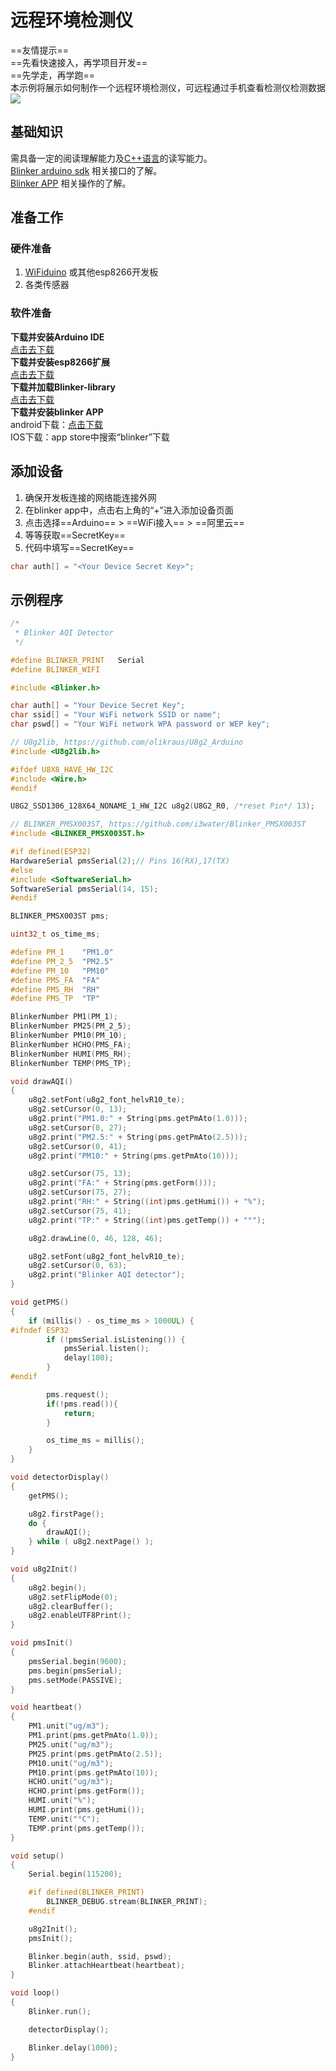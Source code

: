 # 远程环境检测仪  
==友情提示==  
==先看快速接入，再学项目开发==  
==先学走，再学跑==  
本示例将展示如何制作一个远程环境检测仪，可远程通过手机查看检测仪检测数据  
![](../img/008/04-1529168292000.gif)

## 基础知识
需具备一定的阅读理解能力及[C++语言](https://www.runoob.com/cplusplus/cpp-tutorial.html)的读写能力。  
[Blinker arduino sdk](https://diandeng.tech/doc/arduino-support "Arduino支持") 相关接口的了解。  
[Blinker APP](?file=005-APP使用/02-自定义布局 "自定义布局") 相关操作的了解。  

## 准备工作  
### 硬件准备  
1. [WiFiduino](https://s.click.taobao.com/0vofiRw) 或其他esp8266开发板  
2. 各类传感器  

### 软件准备  
**下载并安装Arduino IDE**  
[点击去下载](https://www.arduino.cn/thread-5838-1-1.html)  
**下载并安装esp8266扩展**  
[点击去下载](https://www.arduino.cn/thread-76029-1-1.html)  
**下载并加载Blinker-library**  
[点击去下载](https://github.com/blinker-iot/blinker-library)  
**下载并安装blinker APP**  
android下载：[点击下载](https://github.com/blinker-iot/app-release/releases)  
IOS下载：app store中搜索“blinker”下载  


## 添加设备  
1. 确保开发板连接的网络能连接外网  
2. 在blinker app中，点击右上角的“+”进入添加设备页面  
3. 点击选择==Arduino== > ==WiFi接入== > ==阿里云==  
4. 等等获取==SecretKey==  
5. 代码中填写==SecretKey==  
```cpp
char auth[] = "<Your Device Secret Key>";
```


## 示例程序  

```cpp
/*
 * Blinker AQI Detector
 */

#define BLINKER_PRINT	Serial
#define BLINKER_WIFI

#include <Blinker.h>

char auth[] = "Your Device Secret Key";
char ssid[] = "Your WiFi network SSID or name";
char pswd[] = "Your WiFi network WPA password or WEP key";

// U8g2lib, https://github.com/olikraus/U8g2_Arduino
#include <U8g2lib.h>

#ifdef U8X8_HAVE_HW_I2C
#include <Wire.h>
#endif

U8G2_SSD1306_128X64_NONAME_1_HW_I2C u8g2(U8G2_R0, /*reset Pin*/ 13);

// BLINKER_PMSX003ST, https://github.com/i3water/Blinker_PMSX003ST
#include <BLINKER_PMSX003ST.h>

#if defined(ESP32)
HardwareSerial pmsSerial(2);// Pins 16(RX),17(TX)
#else
#include <SoftwareSerial.h>
SoftwareSerial pmsSerial(14, 15);
#endif

BLINKER_PMSX003ST pms;

uint32_t os_time_ms;

#define PM_1    "PM1.0"
#define PM_2_5  "PM2.5"
#define PM_10   "PM10"
#define PMS_FA  "FA"
#define PMS_RH  "RH"
#define PMS_TP  "TP"

BlinkerNumber PM1(PM_1);
BlinkerNumber PM25(PM_2_5);
BlinkerNumber PM10(PM_10);
BlinkerNumber HCHO(PMS_FA);
BlinkerNumber HUMI(PMS_RH);
BlinkerNumber TEMP(PMS_TP);

void drawAQI()
{
    u8g2.setFont(u8g2_font_helvR10_te);
    u8g2.setCursor(0, 13);
    u8g2.print("PM1.0:" + String(pms.getPmAto(1.0)));
    u8g2.setCursor(0, 27);
    u8g2.print("PM2.5:" + String(pms.getPmAto(2.5)));
    u8g2.setCursor(0, 41);
    u8g2.print("PM10:" + String(pms.getPmAto(10)));

    u8g2.setCursor(75, 13);
    u8g2.print("FA:" + String(pms.getForm()));
    u8g2.setCursor(75, 27);
    u8g2.print("RH:" + String((int)pms.getHumi()) + "%");
    u8g2.setCursor(75, 41);
    u8g2.print("TP:" + String((int)pms.getTemp()) + "°");

    u8g2.drawLine(0, 46, 128, 46);

    u8g2.setFont(u8g2_font_helvR10_te);
    u8g2.setCursor(0, 63);
    u8g2.print("Blinker AQI detector");
}

void getPMS()
{
    if (millis() - os_time_ms > 1000UL) {
#ifndef ESP32
        if (!pmsSerial.isListening()) {
            pmsSerial.listen();
            delay(100);
        }
#endif

        pms.request();
        if(!pms.read()){
            return;
        }

        os_time_ms = millis();
    }
}

void detectorDisplay()
{
    getPMS();

    u8g2.firstPage();
    do {
        drawAQI();
    } while ( u8g2.nextPage() );
}

void u8g2Init()
{
    u8g2.begin();
    u8g2.setFlipMode(0);
    u8g2.clearBuffer();
    u8g2.enableUTF8Print();
}

void pmsInit()
{
    pmsSerial.begin(9600);
    pms.begin(pmsSerial);
    pms.setMode(PASSIVE);
}

void heartbeat()
{
    PM1.unit("ug/m3");
    PM1.print(pms.getPmAto(1.0));
    PM25.unit("ug/m3");
    PM25.print(pms.getPmAto(2.5));
    PM10.unit("ug/m3");
    PM10.print(pms.getPmAto(10));
    HCHO.unit("ug/m3");
    HCHO.print(pms.getForm());
    HUMI.unit("%");
    HUMI.print(pms.getHumi());
    TEMP.unit("°C");
    TEMP.print(pms.getTemp());
}

void setup()
{
    Serial.begin(115200);

    #if defined(BLINKER_PRINT)
        BLINKER_DEBUG.stream(BLINKER_PRINT);
    #endif

    u8g2Init();
    pmsInit();

    Blinker.begin(auth, ssid, pswd);
    Blinker.attachHeartbeat(heartbeat);
}

void loop()
{
    Blinker.run();

    detectorDisplay();

    Blinker.delay(1000);
}
```